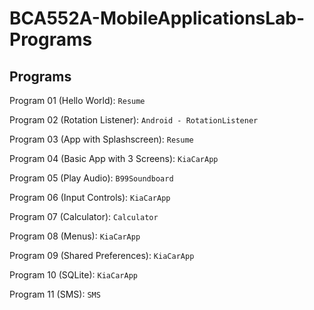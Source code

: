 # BCA552A-MobileApplicationsLab-Programs


## Programs

Program 01 (Hello World): `Resume`

Program 02 (Rotation Listener): `Android - RotationListener`

Program 03 (App with Splashscreen): `Resume`

Program 04 (Basic App with 3 Screens): `KiaCarApp`

Program 05 (Play Audio): `B99Soundboard`

Program 06 (Input Controls): `KiaCarApp`

Program 07 (Calculator): `Calculator`

Program 08 (Menus): `KiaCarApp`

Program 09 (Shared Preferences): `KiaCarApp`

Program 10 (SQLite): `KiaCarApp`

Program 11 (SMS): `SMS`
